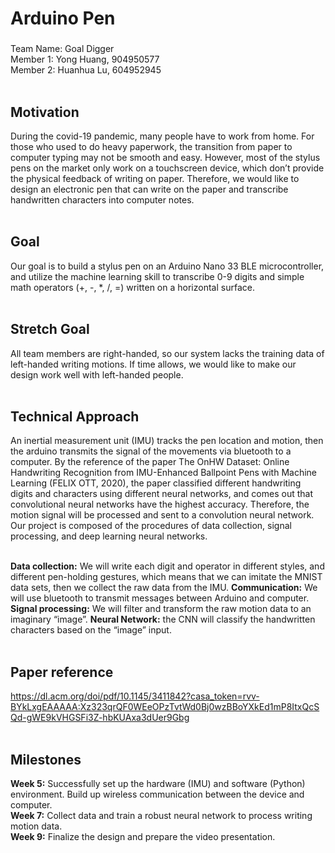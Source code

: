 # Arduino Pen

###
Team Name: Goal Digger <br />
Member 1: Yong Huang, 904950577 <br />
Member 2: Huanhua Lu, 604952945 <br /><br />

## Motivation
During the covid-19 pandemic, many people have to work from home. For those who used to do heavy paperwork, the transition from paper to computer typing may not be smooth and easy. However, most of the stylus pens on the market only work on a touchscreen device, which don’t provide the physical feedback of writing on paper. Therefore, we would like to design an electronic pen that can write on the paper and transcribe handwritten characters into computer notes.
<br />
<br />

## Goal
Our goal is to build a stylus pen on an Arduino Nano 33 BLE microcontroller, and utilize the machine learning skill to transcribe 0-9 digits and simple math operators (+, -, *, /, =)  written on a horizontal surface. 
<br />
<br />

## Stretch Goal
All team members are right-handed, so our system lacks the training data of left-handed writing motions. If time allows, we would like to make our design work well with left-handed people. 
<br />
<br />

## Technical Approach
An inertial measurement unit (IMU) tracks the pen location and motion, then the arduino transmits the signal of the movements via bluetooth to a computer.  By the reference of the paper The OnHW Dataset: Online Handwriting Recognition from IMU-Enhanced Ballpoint Pens with Machine Learning (FELIX OTT, 2020), the paper classified different handwriting digits and characters using different neural networks, and comes out that convolutional neural networks have the highest accuracy. Therefore, the motion signal will be processed and sent to a convolution neural network. 
Our project is composed of the procedures of data collection, signal processing, and deep learning neural networks. 
<br />
<br />

**Data collection:** We will write each digit and operator in different styles, and different pen-holding gestures, which means that we can imitate the MNIST data sets,  then we collect the raw data from the IMU.
**Communication:** We will use bluetooth to transmit messages between Arduino and computer. 
**Signal processing:** We will filter and transform the raw motion data to an imaginary “image”. 
**Neural Network:** the CNN will classify the handwritten characters based on the “image” input. 
<br />
<br />

## Paper reference
https://dl.acm.org/doi/pdf/10.1145/3411842?casa_token=rvv-BYkLxgEAAAAA:Xz323qrQF0WEeOPzTvtWd0Bj0wzBBoYXkEd1mP8ItxQcSQd-gWE9kVHGSFi3Z-hbKUAxa3dUer9Gbg
<br />
<br />

## Milestones
**Week 5:** Successfully set up the hardware (IMU) and software (Python) environment. Build up wireless communication between the device and computer. <br />
**Week 7:** Collect data and train a robust neural network to process writing motion data. <br />
**Week 9:** Finalize the design and prepare the video presentation. <br />



